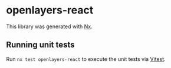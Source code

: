 # openlayers-react

This library was generated with [Nx](https://nx.dev).

## Running unit tests

Run `nx test openlayers-react` to execute the unit tests via [Vitest](https://vitest.dev/).
